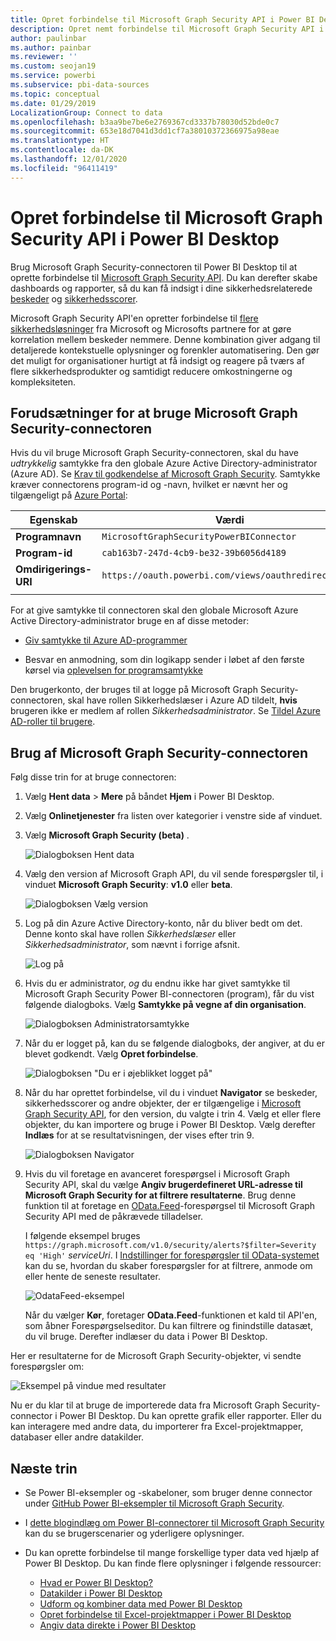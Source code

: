 ```yaml
---
title: Opret forbindelse til Microsoft Graph Security API i Power BI Desktop
description: Opret nemt forbindelse til Microsoft Graph Security API i Power BI Desktop
author: paulinbar
ms.author: painbar
ms.reviewer: ''
ms.custom: seojan19
ms.service: powerbi
ms.subservice: pbi-data-sources
ms.topic: conceptual
ms.date: 01/29/2019
LocalizationGroup: Connect to data
ms.openlocfilehash: b3aa9be7be6e2769367cd3337b78030d52bde0c7
ms.sourcegitcommit: 653e18d7041d3dd1cf7a38010372366975a98eae
ms.translationtype: HT
ms.contentlocale: da-DK
ms.lasthandoff: 12/01/2020
ms.locfileid: "96411419"
---
```

# <a name="connect-to-the-microsoft-graph-security-api-in-power-bi-desktop"></a>Opret forbindelse til Microsoft Graph Security API i Power BI Desktop

Brug Microsoft Graph Security-connectoren til Power BI Desktop til at oprette forbindelse til [Microsoft Graph Security API](/graph/security-concept-overview). Du kan derefter skabe dashboards og rapporter, så du kan få indsigt i dine sikkerhedsrelaterede [beskeder](/graph/api/resources/alert) og [sikkerhedsscorer](/graph/api/resources/securescores).

Microsoft Graph Security API'en opretter forbindelse til [flere sikkerhedsløsninger](/graph/api/resources/security-api-overview#alerts) fra Microsoft og Microsofts partnere for at gøre korrelation mellem beskeder nemmere. Denne kombination giver adgang til detaljerede kontekstuelle oplysninger og forenkler automatisering. Den gør det muligt for organisationer hurtigt at få indsigt og reagere på tværs af flere sikkerhedsprodukter og samtidigt reducere omkostningerne og kompleksiteten.

## <a name="prerequisites-to-use-the-microsoft-graph-security-connector"></a>Forudsætninger for at bruge Microsoft Graph Security-connectoren

Hvis du vil bruge Microsoft Graph Security-connectoren, skal du have *udtrykkelig* samtykke fra den globale Azure Active Directory-administrator (Azure AD). Se [Krav til godkendelse af Microsoft Graph Security](/graph/security-authorization).
Samtykke kræver connectorens program-id og -navn, hvilket er nævnt her og tilgængeligt på [Azure Portal](https://portal.azure.com):

| Egenskab | Værdi |
|----------|-------|
| **Programnavn** | `MicrosoftGraphSecurityPowerBIConnector` |
| **Program-id** | `cab163b7-247d-4cb9-be32-39b6056d4189` |
| **Omdirigerings-URI** | `https://oauth.powerbi.com/views/oauthredirect.html` |
|||

For at give samtykke til connectoren skal den globale Microsoft Azure Active Directory-administrator bruge en af disse metoder:

* [Giv samtykke til Azure AD-programmer](/azure/active-directory/develop/v2-permissions-and-consent)

* Besvar en anmodning, som din logikapp sender i løbet af den første kørsel via [oplevelsen for programsamtykke](/azure/active-directory/develop/application-consent-experience)
   
Den brugerkonto, der bruges til at logge på Microsoft Graph Security-connectoren, skal have rollen Sikkerhedslæser i Azure AD tildelt, **hvis** brugeren ikke er medlem af rollen *Sikkerhedsadministrator*. Se [Tildel Azure AD-roller til brugere](/graph/security-authorization#assign-azure-ad-roles-to-users).

## <a name="using-the-microsoft-graph-security-connector"></a>Brug af Microsoft Graph Security-connectoren

Følg disse trin for at bruge connectoren:

1. Vælg **Hent data** > **Mere** på båndet **Hjem** i Power BI Desktop.
2. Vælg **Onlinetjenester** fra listen over kategorier i venstre side af vinduet.
3. Vælg **Microsoft Graph Security (beta)** .

    ![Dialogboksen Hent data](media/desktop-connect-graph-security/GetData.PNG)
    
4. Vælg den version af Microsoft Graph API, du vil sende forespørgsler til, i vinduet **Microsoft Graph Security**: **v1.0** eller **beta**.

    ![Dialogboksen Vælg version](media/desktop-connect-graph-security/selectVersion.PNG)
    
5. Log på din Azure Active Directory-konto, når du bliver bedt om det. Denne konto skal have rollen *Sikkerhedslæser* eller *Sikkerhedsadministrator*, som nævnt i forrige afsnit.

    ![Log på](media/desktop-connect-graph-security/SignIn.PNG) 
    
6. Hvis du er administrator, *og* du endnu ikke har givet samtykke til Microsoft Graph Security Power BI-connectoren (program), får du vist følgende dialogboks. Vælg **Samtykke på vegne af din organisation**.

    ![Dialogboksen Administratorsamtykke](media/desktop-connect-graph-security/AdminConsent.PNG)
    
7. Når du er logget på, kan du se følgende dialogboks, der angiver, at du er blevet godkendt. Vælg **Opret forbindelse**.

    ![Dialogboksen "Du er i øjeblikket logget på"](media/desktop-connect-graph-security/SignedIn.PNG)
    
8. Når du har oprettet forbindelse, vil du i vinduet **Navigator** se beskeder, sikkerhedsscorer og andre objekter, der er tilgængelige i [Microsoft Graph Security API](/graph/security-concept-overview), for den version, du valgte i trin 4. Vælg et eller flere objekter, du kan importere og bruge i Power BI Desktop. Vælg derefter **Indlæs** for at se resultatvisningen, der vises efter trin 9.

    ![Dialogboksen Navigator](media/desktop-connect-graph-security/NavTable.PNG)
    
9. Hvis du vil foretage en avanceret forespørgsel i Microsoft Graph Security API, skal du vælge **Angiv brugerdefineret URL-adresse til Microsoft Graph Security for at filtrere resultaterne**. Brug denne funktion til at foretage en [OData.Feed](./desktop-connect-odata.md)-forespørgsel til Microsoft Graph Security API med de påkrævede tilladelser.

   I følgende eksempel bruges `https://graph.microsoft.com/v1.0/security/alerts?$filter=Severity eq 'High'` *serviceUri*. I [Indstillinger for forespørgsler til OData-systemet](/graph/query-parameters) kan du se, hvordan du skaber forespørgsler for at filtrere, anmode om eller hente de seneste resultater.

   ![OdataFeed-eksempel](media/desktop-connect-graph-security/ODataFeed.PNG)
    
   Når du vælger **Kør**, foretager **OData.Feed**-funktionen et kald til API'en, som åbner Forespørgselseditor. Du kan filtrere og finindstille datasæt, du vil bruge. Derefter indlæser du data i Power BI Desktop.

Her er resultaterne for de Microsoft Graph Security-objekter, vi sendte forespørgsler om:

   ![Eksempel på vindue med resultater](media/desktop-connect-graph-security/Result.PNG)
    

Nu er du klar til at bruge de importerede data fra Microsoft Graph Security-connector i Power BI Desktop. Du kan oprette grafik eller rapporter. Eller du kan interagere med andre data, du importerer fra Excel-projektmapper, databaser eller andre datakilder.

## <a name="next-steps"></a>Næste trin
* Se Power BI-eksempler og -skabeloner, som bruger denne connector under [GitHub Power BI-eksempler til Microsoft Graph Security](https://aka.ms/graphsecuritypowerbiconnectorsamples).

* I [dette blogindlæg om Power BI-connectorer til Microsoft Graph Security](https://aka.ms/graphsecuritypowerbiconnectorblogpost) kan du se brugerscenarier og yderligere oplysninger.

* Du kan oprette forbindelse til mange forskellige typer data ved hjælp af Power BI Desktop. Du kan finde flere oplysninger i følgende ressourcer:

    * [Hvad er Power BI Desktop?](../fundamentals/desktop-what-is-desktop.md)
    * [Datakilder i Power BI Desktop](desktop-data-sources.md)
    * [Udform og kombiner data med Power BI Desktop](desktop-shape-and-combine-data.md)
    * [Opret forbindelse til Excel-projektmapper i Power BI Desktop](desktop-connect-excel.md)
    * [Angiv data direkte i Power BI Desktop](desktop-enter-data-directly-into-desktop.md)